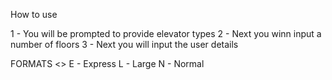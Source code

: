 How to use

1 - You will be prompted to provide elevator types
2 - Next you winn input a number of floors 
3 - Next you will input the user details

FORMATS
<<Elevator Types>>
E - Express
L - Large
N - Normal


